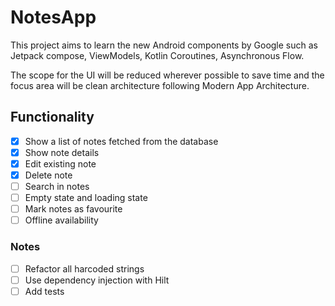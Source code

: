 # NotesApp

This project aims to learn the new Android components by Google such as
Jetpack compose, ViewModels, Kotlin Coroutines, Asynchronous Flow.

The scope for the UI will be reduced wherever possible to save time and
the focus area will be clean architecture following Modern App Architecture.

## Functionality
- [x] Show a list of notes fetched from the database
- [x] Show note details
- [x] Edit existing note
- [x] Delete note
- [ ] Search in notes
- [ ] Empty state and loading state
- [ ] Mark notes as favourite
- [ ] Offline availability

### Notes

- [ ] Refactor all harcoded strings
- [ ] Use dependency injection with Hilt
- [ ] Add tests